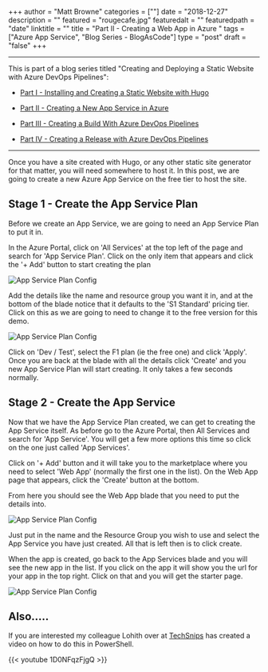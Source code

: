+++
author = "Matt Browne"
categories = [""]
date = "2018-12-27"
description = ""
featured = "rougecafe.jpg"
featuredalt = ""
featuredpath = "date"
linktitle = ""
title = "Part II - Creating a Web App in Azure "
tags = ["Azure App Service", "Blog Series - BlogAsCode"]
type = "post"
draft = "false"
+++

---
This is part of a blog series titled "Creating and Deploying a Static Website with Azure DevOps Pipelines":

* [Part I - Installing and Creating a Static Website with Hugo](/blog/part-i-installing-and-creating-a-static-website-with-hugo/)

* [Part II - Creating a New App Service in Azure](/blog/part-ii-creating-a-new-app-service-in-azure/)

* [Part III - Creating a Build With Azure DevOps Pipelines](/blog/part-iii-creating-a-build-with-azure-devops-pipelines/)

* [Part IV - Creating a Release with Azure DevOps Pipelines](/blog/part-iv-creating-a-release-with-azure-devops-pipelines/)


---

Once you have a site created with Hugo, or any other static site generator for that matter, you will need somewhere to host it.  In this post, we are going to create a new Azure App Service on the free tier to host the site.

## Stage 1 - Create the App Service Plan

Before we create an App Service, we are going to need an App Service Plan to put it in.

In the Azure Portal, click on 'All Services' at the top left of the page and search for 'App Service Plan'.  Click on the only item that appears and click the '+ Add' button to start creating the plan

![App Service Plan Config](/img/2018/12/AppServicePlan_01.png)

Add the details like the name and resource group you want it in, and at the bottom of the blade notice that it defaults to the 'S1 Standard' pricing tier.  Click on this as we are going to need to change it to the free version for this demo.

![App Service Plan Config](/img/2018/12/AppServicePlan_02.png)

Click on 'Dev / Test', select the F1 plan (ie the free one) and click 'Apply'.  Once you are back at the blade with all the details click 'Create' and you new App Service Plan will start creating.  It only takes a few seconds normally.

## Stage 2 - Create the App Service

Now that we have the App Service Plan created, we can get to creating the App Service itself.  As before go to the Azure Portal, then All Services and search for 'App Service'.  You will get a few more options this time so click on the one just called 'App Services'.

Click on '+ Add' button and it will take you to the marketplace where you need to select 'Web App' (normally the first one in the list).  On the Web App page that appears, click the 'Create' button at the bottom.

From here you should see the Web App blade that you need to put the details into.

![App Service Plan Config](/img/2018/12/AppServicePlan_03.png)

Just put in the name and the Resource Group you wish to use and select the App Service you have just created.  All that is left then is to click create.

When the app is created, go back to the App Services blade and you will see the new app in the list.  If you click on the app it will show you the url for your app in the top right.  Click on that and you will get the starter page.

![App Service Plan Config](/img/2018/12/AppServicePlan_04.png)


## Also.....

If you are interested my colleague Lohith over at [TechSnips](https://www.techsnips.io/snips/how-to-create-an-azure-app-service-using-powershell/) has created a video on how to do this in PowerShell.

{{< youtube 1D0NFqzFjgQ >}}